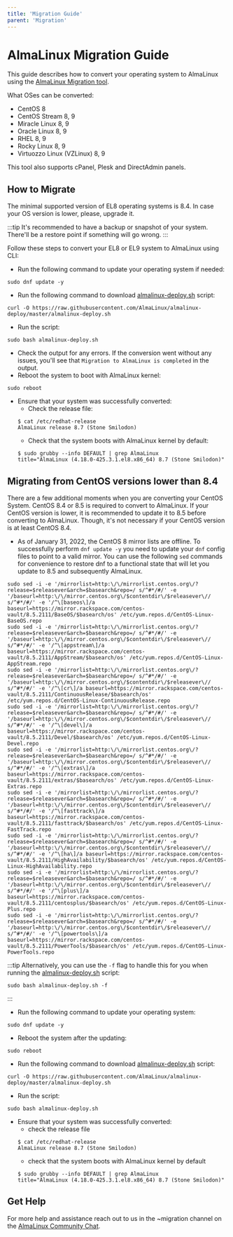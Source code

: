 ```yaml
---
title: 'Migration Guide'
parent: 'Migration'
---
```


<Breadcrumbs />

# AlmaLinux Migration Guide 

This guide describes how to convert your operating system to AlmaLinux using the [AlmaLinux Migration tool](https://github.com/AlmaLinux/almalinux-deploy).

What OSes can be converted:
* CentOS 8
* CentOS Stream 8, 9
* Miracle Linux 8, 9
* Oracle Linux 8, 9
* RHEL 8, 9
* Rocky Linux 8, 9
* Virtuozzo Linux (VZLinux) 8, 9

This tool also supports cPanel, Plesk and DirectAdmin panels. 

## How to Migrate

The minimal supported version of EL8 operating systems is 8.4. In case your OS version is lower, please, upgrade it.

:::tip
It's recommended to have a backup or snapshot of your system. There'll be a restore point if something will go wrong. 
:::

Follow these steps to convert your EL8 or EL9 system to AlmaLinux using CLI: 

* Run the following command to update your operating system if needed:
```
sudo dnf update -y
```

* Run the following command to download [almalinux-deploy.sh](https://github.com/AlmaLinux/almalinux-deploy/blob/master/almalinux-deploy.sh) script:
```
curl -O https://raw.githubusercontent.com/AlmaLinux/almalinux-deploy/master/almalinux-deploy.sh
```
* Run the script:
```
sudo bash almalinux-deploy.sh
```
* Check the output for any errors. If the conversion went without any issues, you'll see that `Migration to AlmaLinux is completed` in the output.
* Reboot the system to boot with AlmaLinux kernel:
```
sudo reboot
```
* Ensure that your system was successfully converted:
    * Check the release file:
    ```
   $ cat /etc/redhat-release
   AlmaLinux release 8.7 (Stone Smilodon)
   ```
    * Check that the system boots with AlmaLinux kernel by default:
    ```
   $ sudo grubby --info DEFAULT | grep AlmaLinux
   title="AlmaLinux (4.18.0-425.3.1.el8.x86_64) 8.7 (Stone Smilodon)"
   ```

## Migrating from CentOS versions lower than 8.4

There are a few additional moments when you are converting your CentOS System.
CentOS 8.4 or 8.5 is required to convert to AlmaLinux. If your CentOS version is lower, it is recommended to update it to 8.5 before converting to AlmaLinux. Though, it's not necessary if your CentOS version is at least CentOS 8.4. 

* As of January 31, 2022, the CentOS 8 mirror lists are offline. To successfully perform `dnf update -y` you need to update your `dnf` config files to point to a valid mirror. You can use the following `sed` commands for convenience to restore dnf to a functional state that will let you update to 8.5 and subsequently AlmaLinux.
```
sudo sed -i -e '/mirrorlist=http:\/\/mirrorlist.centos.org\/?release=$releasever&arch=$basearch&repo=/ s/^#*/#/' -e '/baseurl=http:\/\/mirror.centos.org\/$contentdir\/$releasever\// s/^#*/#/' -e '/^\[baseos\]/a baseurl=https://mirror.rackspace.com/centos-vault/8.5.2111/BaseOS/$basearch/os' /etc/yum.repos.d/CentOS-Linux-BaseOS.repo
sudo sed -i -e '/mirrorlist=http:\/\/mirrorlist.centos.org\/?release=$releasever&arch=$basearch&repo=/ s/^#*/#/' -e '/baseurl=http:\/\/mirror.centos.org\/$contentdir\/$releasever\// s/^#*/#/' -e '/^\[appstream\]/a baseurl=https://mirror.rackspace.com/centos-vault/8.5.2111/AppStream/$basearch/os' /etc/yum.repos.d/CentOS-Linux-AppStream.repo
sudo sed -i -e '/mirrorlist=http:\/\/mirrorlist.centos.org\/?release=$releasever&arch=$basearch&repo=/ s/^#*/#/' -e '/baseurl=http:\/\/mirror.centos.org\/$contentdir\/$releasever\// s/^#*/#/' -e '/^\[cr\]/a baseurl=https://mirror.rackspace.com/centos-vault/8.5.2111/ContinuousRelease/$basearch/os' /etc/yum.repos.d/CentOS-Linux-ContinuousRelease.repo
sudo sed -i -e '/mirrorlist=http:\/\/mirrorlist.centos.org\/?release=$releasever&arch=$basearch&repo=/ s/^#*/#/' -e '/baseurl=http:\/\/mirror.centos.org\/$contentdir\/$releasever\// s/^#*/#/' -e '/^\[devel\]/a baseurl=https://mirror.rackspace.com/centos-vault/8.5.2111/Devel/$basearch/os' /etc/yum.repos.d/CentOS-Linux-Devel.repo
sudo sed -i -e '/mirrorlist=http:\/\/mirrorlist.centos.org\/?release=$releasever&arch=$basearch&repo=/ s/^#*/#/' -e '/baseurl=http:\/\/mirror.centos.org\/$contentdir\/$releasever\// s/^#*/#/' -e '/^\[extras\]/a baseurl=https://mirror.rackspace.com/centos-vault/8.5.2111/extras/$basearch/os' /etc/yum.repos.d/CentOS-Linux-Extras.repo
sudo sed -i -e '/mirrorlist=http:\/\/mirrorlist.centos.org\/?release=$releasever&arch=$basearch&repo=/ s/^#*/#/' -e '/baseurl=http:\/\/mirror.centos.org\/$contentdir\/$releasever\// s/^#*/#/' -e '/^\[fasttrack\]/a baseurl=https://mirror.rackspace.com/centos-vault/8.5.2111/fasttrack/$basearch/os' /etc/yum.repos.d/CentOS-Linux-FastTrack.repo
sudo sed -i -e '/mirrorlist=http:\/\/mirrorlist.centos.org\/?release=$releasever&arch=$basearch&repo=/ s/^#*/#/' -e '/baseurl=http:\/\/mirror.centos.org\/$contentdir\/$releasever\// s/^#*/#/' -e '/^\[ha\]/a baseurl=https://mirror.rackspace.com/centos-vault/8.5.2111/HighAvailability/$basearch/os' /etc/yum.repos.d/CentOS-Linux-HighAvailability.repo
sudo sed -i -e '/mirrorlist=http:\/\/mirrorlist.centos.org\/?release=$releasever&arch=$basearch&repo=/ s/^#*/#/' -e '/baseurl=http:\/\/mirror.centos.org\/$contentdir\/$releasever\// s/^#*/#/' -e '/^\[plus\]/a baseurl=https://mirror.rackspace.com/centos-vault/8.5.2111/centosplus/$basearch/os' /etc/yum.repos.d/CentOS-Linux-Plus.repo
sudo sed -i -e '/mirrorlist=http:\/\/mirrorlist.centos.org\/?release=$releasever&arch=$basearch&repo=/ s/^#*/#/' -e '/baseurl=http:\/\/mirror.centos.org\/$contentdir\/$releasever\// s/^#*/#/' -e '/^\[powertools\]/a baseurl=https://mirror.rackspace.com/centos-vault/8.5.2111/PowerTools/$basearch/os' /etc/yum.repos.d/CentOS-Linux-PowerTools.repo
```
:::tip
Alternatively, you can use the `-f` flag to handle this for you when running the [almalinux-deploy.sh](https://github.com/AlmaLinux/almalinux-deploy/blob/master/almalinux-deploy.sh) script:
```
sudo bash almalinux-deploy.sh -f
```
:::

* Run the following command to update your operating system:
```
sudo dnf update -y
```

* Reboot the system after the updating:
```
sudo reboot
```

* Run the following command to download [almalinux-deploy.sh](https://github.com/AlmaLinux/almalinux-deploy/blob/master/almalinux-deploy.sh) script:
```
curl -O https://raw.githubusercontent.com/AlmaLinux/almalinux-deploy/master/almalinux-deploy.sh
```

* Run the script:
```
sudo bash almalinux-deploy.sh
```

* Ensure that your system was successfully converted:
    * check the release file
    ```
   $ cat /etc/redhat-release
   AlmaLinux release 8.7 (Stone Smilodon)
   ```
    * check that the system boots with AlmaLinux kernel by default
    ```
   $ sudo grubby --info DEFAULT | grep AlmaLinux
   title="AlmaLinux (4.18.0-425.3.1.el8.x86_64) 8.7 (Stone Smilodon)"
   ```

## Get Help 

For more help and assistance reach out to us in the ~migration channel on the [AlmaLinux Community Chat](https://chat.almalinux.org/almalinux/channels/migration).

